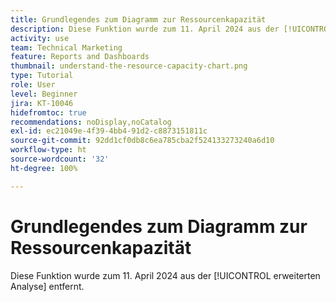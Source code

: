 ```yaml
---
title: Grundlegendes zum Diagramm zur Ressourcenkapazität
description: Diese Funktion wurde zum 11. April 2024 aus der [!UICONTROL erweiterten Analyse] entfernt.
activity: use
team: Technical Marketing
feature: Reports and Dashboards
thumbnail: understand-the-resource-capacity-chart.png
type: Tutorial
role: User
level: Beginner
jira: KT-10046
hidefromtoc: true
recommendations: noDisplay,noCatalog
exl-id: ec21049e-4f39-4bb4-91d2-c8873151811c
source-git-commit: 92dd1cf0db8c6ea785cba2f524133273240a6d10
workflow-type: ht
source-wordcount: '32'
ht-degree: 100%

---
```


# Grundlegendes zum Diagramm zur Ressourcenkapazität

Diese Funktion wurde zum 11. April 2024 aus der [!UICONTROL erweiterten Analyse] entfernt.

